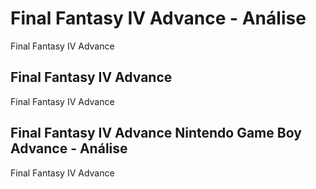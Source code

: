 ---
---

# Final Fantasy IV Advance - Análise

Final Fantasy IV Advance

## Final Fantasy IV Advance

Final Fantasy IV Advance

## Final Fantasy IV Advance Nintendo Game Boy Advance - Análise

Final Fantasy IV Advance

